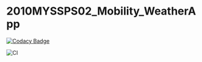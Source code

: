 # 2010MYSSPS02_Mobility_WeatherApp

[![Codacy Badge](https://api.codacy.com/project/badge/Grade/c07e1199a6dd4b3e826011f5ad38859f)](https://app.codacy.com/gh/99002765/2010MYSSPS02_Mobility_WeatherApp?utm_source=github.com&utm_medium=referral&utm_content=99002765/2010MYSSPS02_Mobility_WeatherApp&utm_campaign=Badge_Grade)

![CI](https://github.com/99002765/2010MYSSPS02_Mobility_WeatherApp/workflows/CI/badge.svg)

